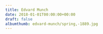 ```yaml
---
title: Edvard Munch
date: 2018-01-01T00:00:00+00:00
draft: false
albumthumb: edvard-munch/spring,-1889.jpg
---
```


